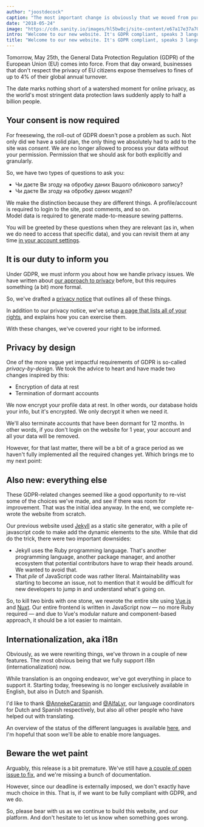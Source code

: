 ```yaml
---
author: "joostdecock"
caption: "The most important change is obviously that we moved from purple to black as our signature color"
date: "2018-05-24"
image: "https://cdn.sanity.io/images/hl5bw8cj/site-content/e67a17e37a70154b3bb250ea1cb60eff2baddb55-1920x1285.jpg"
intro: "Welcome to our new website. It's GDPR compliant, speaks 3 languages, and smells of wet paint"
title: "Welcome to our new website. It's GDPR compliant, speaks 3 languages, and smells of wet paint"
---
```



Tomorrow, May 25th, the General Data Protection Regulation (GDPR) of the European Union (EU) comes into force. From that day onward, businesses that don't respect the privacy of EU citizens expose themselves to fines of up to 4% of their global annual turnover.

The date marks nothing short of a watershed moment for online privacy, as the world's most stringent data protection laws suddenly apply to half a billion people.

## Your consent is now required

For freesewing, the roll-out of GDPR doesn't pose a problem as such. Not only did we have a solid plan, the only thing we absolutely had to add to the site was *consent*. We are no longer allowed to process your data without your permission. Permission that we should ask for both explicitly and granularly.

So, we have two types of questions to ask you:

 - Чи даєте Ви згоду на обробку даних Вашого облікового запису?
 - Чи даєте Ви згоду на обробку даних моделі?

We make the distinction because they are different things. A profile/account is required to login to the site, post comments, and so on.  
Model data is required to generate made-to-measure sewing patterns.

You will be greeted by these questions when they are relevant (as in, when we do need to access that specific data), and you can revisit them at any time [in your account settings](/account).

## It is our duty to inform you

Under GDPR, we must inform you about how we handle privacy issues. We have written about [our approach to privacy](/blog/privacy-choices) before, but this requires something (a bit) more formal.

So, we've drafted a [privacy notice](/privacy) that outlines all of these things.

In addition to our privacy notice, we've setup [a page that lists all of your rights](/rights), and explains how you can exercise them.

With these changes, we've covered your right to be informed.

## Privacy by design

One of the more vague yet impactful requirements of GDPR is so-called *privacy-by-design*. We took the advice to heart and have made two changes inspired by this:

 - Encryption of data at rest
 - Termination of dormant accounts

We now encrypt your profile data at rest. In other words, our database holds your info, but it's encrypted. We only decrypt it when we need it.

We'll also terminate accounts that have been dormant for 12 months. In other words, if you don't login on the website for 1 year, your account and all your data will be removed.

However, for that last matter, there will be a bit of a grace period as we haven't fully implemented all the required changes yet. Which brings me to my next point:

## Also new: everything else

These GDPR-related changes seemed like a good opportunity to re-vist some of the choices we've made, and see if there was room for improvement. That was the initial idea anyway. In the end, we complete re-wrote the website from scratch.

Our previous website used [Jekyll](https://jekyllrb.com/) as a static site generator, with a pile of javascript code to make add the dynamic elements to the site. While that did do the trick, there were two important downsides:

 - Jekyll uses the Ruby programming language. That's another programming language, another package manager, and another ecosystem that potential contributors have to wrap their heads around. We wanted to avoid that.
 - That *pile* of JavaScript code was rather literal. Maintainability was starting to become an issue, not to mention that it would be difficult for new developers to jump in and understand what's going on.

So, to kill two birds with one stone, we rewrote the entire site using [Vue.js](https://vuejs.org/) and [Nuxt](https://nuxtjs.org/). Our entire frontend is written in JavaScript now — no more Ruby required — and due to Vue's modular nature and component-based approach, it should be a lot easier to maintain.

## Internationalization, aka i18n

Obviously, as we were rewriting things, we've thrown in a couple of new features. The most obvious being that we fully support i18n (internationalization) now.

While translation is an ongoing endeavor, we've got everything in place to support it. Starting today, freesewing is no longer exclusively available in English, but also in Dutch and Spanish.

I'd like to thank [@AnnekeCaramin](/users/annekecaramin) and [@AlfaLyr](/users/alfalyr), our language coordinators for Dutch and Spanish respectively, but also all other people who have helped out with translating.

An overview of the status of the different languages is available [here](/i18n), and I'm hopeful that soon we'll be able to enable more languages.

## Beware the wet paint

Arguably, this release is a bit premature. We've still have [a couple of open issue to fix](https://github.com/freesewing/site/issues), and we're missing a bunch of documentation.

However, since our deadline is externally imposed, we don't exactly have much choice in this. That is, if we want to be fully compliant with GDPR, and we do.

So, please bear with us as we continue to build this website, and our platform. And don't hesitate to let us know when something goes wrong.

